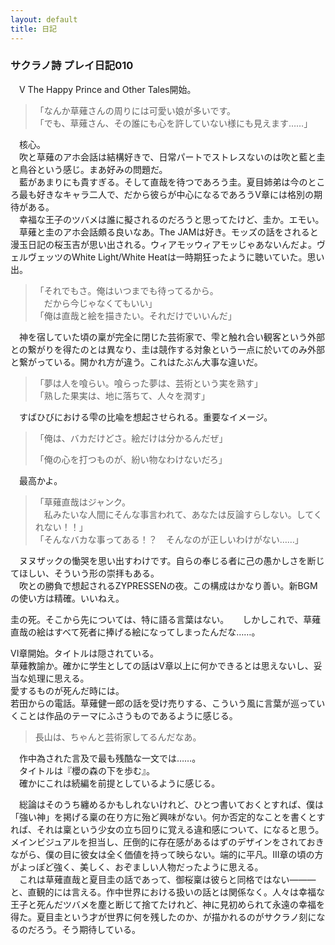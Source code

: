 ```yaml
---
layout: default
title: 日記
---
```

### サクラノ詩 プレイ日記010
　V The Happy Prince and Other Tales開始。  
>「なんか草薙さんの周りには可愛い娘が多いです。  
>「でも、草薙さん、その誰にも心を許していない様にも見えます……」  

　核心。  
　吹と草薙のアホ会話は結構好きで、日常パートでストレスないのは吹と藍と圭と鳥谷という感じ。まあ好みの問題だ。  
　藍があまりにも貴すぎる。そして直哉を待つであろう圭。夏目姉弟は今のところ最も好きなキャラ二人で、だから彼らが中心になるであろうV章には格別の期待がある。  
　幸福な王子のツバメは誰に擬されるのだろうと思ってたけど、圭か。エモい。  
　草薙と圭のアホ会話頗る良いなあ。The JAMは好き。モッズの話をされると漫玉日記の桜玉吉が思い出される。ウィアモッウィアモッじゃあないんだよ。ヴェルヴェッツのWhite Light/White Heatは一時期狂ったように聴いていた。思い出。  
>「それでもさ。俺はいつまでも待ってるから。  
>　だから今じゃなくてもいい」  
>「俺は直哉と絵を描きたい。それだけでいいんだ」  

　神を宿していた頃の稟が完全に閉じた芸術家で、雫と触れ合い観客という外部との繋がりを得たのとは異なり、圭は競作する対象という一点に於いてのみ外部と繋がっている。開かれ方が違う。これはたぶん大事な違いだ。  
>「夢は人を喰らい。喰らった夢は、芸術という実を熟す」  
>「熟した果実は、地に落ちて、人々を潤す」  

　すばひびにおける雫の比喩を想起させられる。重要なイメージ。  
>「俺は、バカだけどさ。絵だけは分かるんだぜ」  
>  
>「俺の心を打つものが、紛い物なわけないだろ」  

　最高かよ。  
>「草薙直哉はジャンク。  
>　私みたいな人間にそんな事言われて、あなたは反論すらしない。してくれない！！」  
>「そんなバカな事ってある！？　そんなのが正しいわけがない……」  

　ヌヌザックの慟哭を思い出すわけです。自らの奉じる者に己の愚かしさを断じてほしい、そういう形の崇拝もある。  
　吹との勝負で想起されるZYPRESSENの夜。この構成はかなり善い。新BGMの使い方は精確。いいねえ。  
  
  圭の死。そこから先については、特に語る言葉はない。 　
  しかしこれで、草薙直哉の絵はすべて死者に捧げる絵になってしまったんだな……。  

  VI章開始。タイトルは隠されている。  
  草薙教諭か。確かに学生としての話はV章以上に何かできるとは思えないし、妥当な処理に思える。  
  愛するものが死んだ時には。  
  若田からの電話。草薙健一郎の話を受け売りする、こういう風に言葉が巡っていくことは作品のテーマにふさうものであるように感じる。  
>長山は、ちゃんと芸術家してるんだなあ。  

　作中為された言及で最も残酷な一文では……。  
　タイトルは『櫻の森の下を歩む』。  
　確かにこれは続編を前提としているように感じる。  

　総論はそのうち纏めるかもしれないけれど、ひとつ書いておくとすれば、僕は「強い神」を掲げる稟の在り方に殆ど興味がない。何か否定的なことを書くとすれば、それは稟という少女の立ち回りに覚える違和感について、になると思う。メインビジュアルを担当し、圧倒的に存在感があるはずのデザインをされておきながら、僕の目に彼女は全く価値を持って映らない。端的に平凡。III章の頃の方がよっぽど強く、美しく、おぞましい人物だったように思える。  
　これは草薙直哉と夏目圭の話であって、御桜稟は彼らと同格ではない―――と、直観的には言える。作中世界における扱いの話とは関係なく。人々は幸福な王子と死んだツバメを塵と断じて捨てたけれど、神に見初められて永遠の幸福を得た。夏目圭という才が世界に何を残したのか、が描かれるのがサクラノ刻になるのだろう。そう期待している。
